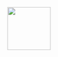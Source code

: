 <div id="header" align="center">
  <img src="https://media.giphy.com/media/d0MBCsoypjJ1kDk1SK/giphy-downsized-large.gif" width="100"/>
</div>
